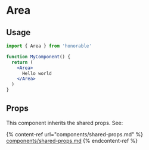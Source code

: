 # Area

## Usage

```jsx
import { Area } from 'honorable'

function MyComponent() {
  return (
    <Area>
      Hello world
    </Area>
  )
}
```

## Props

This component inherits the shared props. See:

{% content-ref url="components/shared-props.md" %}
[components/shared-props.md](components/shared-props.md)
{% endcontent-ref %}

